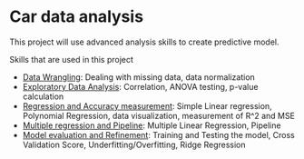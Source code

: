 # Car data analysis
This project will use advanced analysis skills to create predictive model.

Skills that are used in this project
* [Data Wrangling](https://github.com/bkim5029/car-data-analysis/blob/main/1.%20Data%20wrangling.ipynb): Dealing with missing data, data normalization
* [Exploratory Data Analysis](https://github.com/bkim5029/car-data-analysis/blob/main/2.%20Exploratory%20Data%20Analysis.ipynb): Correlation, ANOVA testing, p-value calculation
* [Regression and Accuracy measurement](https://github.com/bkim5029/car-data-analysis/blob/main/3.%20Regression%20and%20Accuracy%20measurement.ipynb): Simple Linear regression, Polynomial Regression, data visualization, measurement of R^2 and MSE
* [Multiple regression and Pipeline](https://github.com/bkim5029/car-data-analysis/blob/main/4.%20Multiple%20regression%20and%20pipeline.ipynb): Multiple Linear Regression, Pipeline
* [Model evaluation and Refinement](https://github.com/bkim5029/car-data-analysis/blob/main/5.%20Model%20Evaluation%20and%20Refinement.ipynb): Training and Testing the model, Cross Validation Score, Underfitting/Overfitting, Ridge Regression
